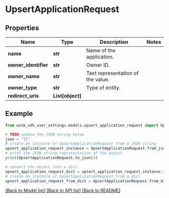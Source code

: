 # UpsertApplicationRequest


## Properties

Name | Type | Description | Notes
------------ | ------------- | ------------- | -------------
**name** | **str** | Name of the application. | 
**owner_identifier** | **str** | Owner ID. | 
**owner_name** | **str** | Text representation of the value. | 
**owner_type** | **str** | Type of entity. | 
**redirect_uris** | **List[object]** |  | 

## Example

```python
from wink_sdk_user_settings.models.upsert_application_request import UpsertApplicationRequest

# TODO update the JSON string below
json = "{}"
# create an instance of UpsertApplicationRequest from a JSON string
upsert_application_request_instance = UpsertApplicationRequest.from_json(json)
# print the JSON string representation of the object
print(UpsertApplicationRequest.to_json())

# convert the object into a dict
upsert_application_request_dict = upsert_application_request_instance.to_dict()
# create an instance of UpsertApplicationRequest from a dict
upsert_application_request_from_dict = UpsertApplicationRequest.from_dict(upsert_application_request_dict)
```
[[Back to Model list]](../README.md#documentation-for-models) [[Back to API list]](../README.md#documentation-for-api-endpoints) [[Back to README]](../README.md)


